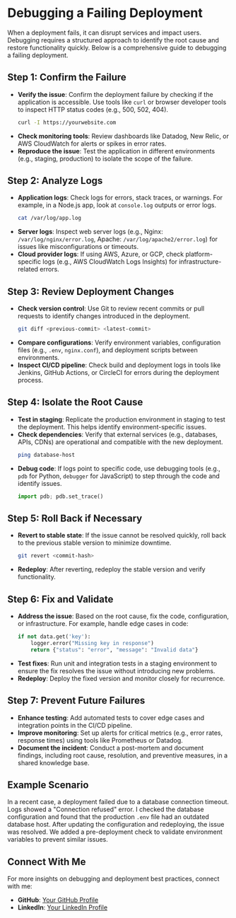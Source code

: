 # Debugging a Failing Deployment

When a deployment fails, it can disrupt services and impact users. Debugging requires a structured approach to identify the root cause and restore functionality quickly. Below is a comprehensive guide to debugging a failing deployment.

## Step 1: Confirm the Failure
- **Verify the issue**: Confirm the deployment failure by checking if the application is accessible. Use tools like `curl` or browser developer tools to inspect HTTP status codes (e.g., 500, 502, 404).
  ```bash
  curl -I https://yourwebsite.com
  ```
- **Check monitoring tools**: Review dashboards like Datadog, New Relic, or AWS CloudWatch for alerts or spikes in error rates.
- **Reproduce the issue**: Test the application in different environments (e.g., staging, production) to isolate the scope of the failure.

## Step 2: Analyze Logs
- **Application logs**: Check logs for errors, stack traces, or warnings. For example, in a Node.js app, look at `console.log` outputs or error logs.
  ```bash
  cat /var/log/app.log
  ```
- **Server logs**: Inspect web server logs (e.g., Nginx: `/var/log/nginx/error.log`, Apache: `/var/log/apache2/error.log`) for issues like misconfigurations or timeouts.
- **Cloud provider logs**: If using AWS, Azure, or GCP, check platform-specific logs (e.g., AWS CloudWatch Logs Insights) for infrastructure-related errors.

## Step 3: Review Deployment Changes
- **Check version control**: Use Git to review recent commits or pull requests to identify changes introduced in the deployment.
  ```bash
  git diff <previous-commit> <latest-commit>
  ```
- **Compare configurations**: Verify environment variables, configuration files (e.g., `.env`, `nginx.conf`), and deployment scripts between environments.
- **Inspect CI/CD pipeline**: Check build and deployment logs in tools like Jenkins, GitHub Actions, or CircleCI for errors during the deployment process.

## Step 4: Isolate the Root Cause
- **Test in staging**: Replicate the production environment in staging to test the deployment. This helps identify environment-specific issues.
- **Check dependencies**: Verify that external services (e.g., databases, APIs, CDNs) are operational and compatible with the new deployment.
  ```bash
  ping database-host
  ```
- **Debug code**: If logs point to specific code, use debugging tools (e.g., `pdb` for Python, `debugger` for JavaScript) to step through the code and identify issues.
  ```python
  import pdb; pdb.set_trace()
  ```

## Step 5: Roll Back if Necessary
- **Revert to stable state**: If the issue cannot be resolved quickly, roll back to the previous stable version to minimize downtime.
  ```bash
  git revert <commit-hash>
  ```
- **Redeploy**: After reverting, redeploy the stable version and verify functionality.

## Step 6: Fix and Validate
- **Address the issue**: Based on the root cause, fix the code, configuration, or infrastructure. For example, handle edge cases in code:
  ```python
  if not data.get('key'):
      logger.error("Missing key in response")
      return {"status": "error", "message": "Invalid data"}
  ```
- **Test fixes**: Run unit and integration tests in a staging environment to ensure the fix resolves the issue without introducing new problems.
- **Redeploy**: Deploy the fixed version and monitor closely for recurrence.

## Step 7: Prevent Future Failures
- **Enhance testing**: Add automated tests to cover edge cases and integration points in the CI/CD pipeline.
- **Improve monitoring**: Set up alerts for critical metrics (e.g., error rates, response times) using tools like Prometheus or Datadog.
- **Document the incident**: Conduct a post-mortem and document findings, including root cause, resolution, and preventive measures, in a shared knowledge base.

## Example Scenario
In a recent case, a deployment failed due to a database connection timeout. Logs showed a "Connection refused" error. I checked the database configuration and found that the production `.env` file had an outdated database host. After updating the configuration and redeploying, the issue was resolved. We added a pre-deployment check to validate environment variables to prevent similar issues.

## Connect With Me
For more insights on debugging and deployment best practices, connect with me:
- **GitHub**: [Your GitHub Profile](https://github.com/yourusername)
- **LinkedIn**: [Your LinkedIn Profile](https://linkedin.com/in/yourusername)
